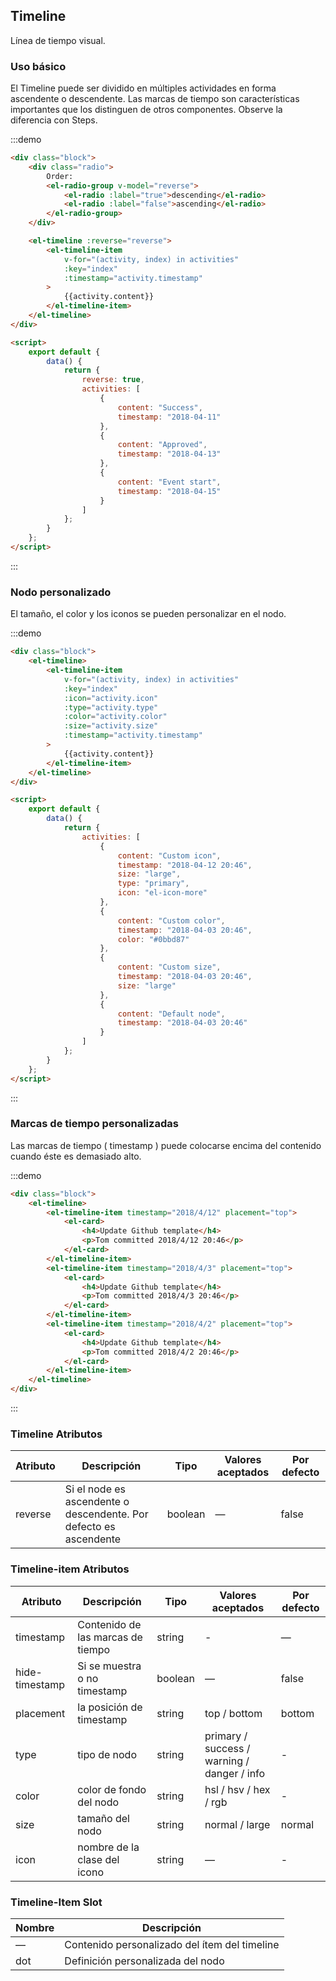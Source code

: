 ## Timeline

Línea de tiempo visual.

### Uso básico

El Timeline puede ser dividido en múltiples actividades en forma ascendente o descendente. Las marcas de tiempo son características importantes que los distinguen de otros componentes. Observe la diferencia con Steps.

:::demo

```html
<div class="block">
	<div class="radio">
		Order:
		<el-radio-group v-model="reverse">
			<el-radio :label="true">descending</el-radio>
			<el-radio :label="false">ascending</el-radio>
		</el-radio-group>
	</div>

	<el-timeline :reverse="reverse">
		<el-timeline-item
			v-for="(activity, index) in activities"
			:key="index"
			:timestamp="activity.timestamp"
		>
			{{activity.content}}
		</el-timeline-item>
	</el-timeline>
</div>

<script>
	export default {
		data() {
			return {
				reverse: true,
				activities: [
					{
						content: "Success",
						timestamp: "2018-04-11"
					},
					{
						content: "Approved",
						timestamp: "2018-04-13"
					},
					{
						content: "Event start",
						timestamp: "2018-04-15"
					}
				]
			};
		}
	};
</script>
```

:::

### Nodo personalizado

El tamaño, el color y los iconos se pueden personalizar en el nodo.

:::demo

```html
<div class="block">
	<el-timeline>
		<el-timeline-item
			v-for="(activity, index) in activities"
			:key="index"
			:icon="activity.icon"
			:type="activity.type"
			:color="activity.color"
			:size="activity.size"
			:timestamp="activity.timestamp"
		>
			{{activity.content}}
		</el-timeline-item>
	</el-timeline>
</div>

<script>
	export default {
		data() {
			return {
				activities: [
					{
						content: "Custom icon",
						timestamp: "2018-04-12 20:46",
						size: "large",
						type: "primary",
						icon: "el-icon-more"
					},
					{
						content: "Custom color",
						timestamp: "2018-04-03 20:46",
						color: "#0bbd87"
					},
					{
						content: "Custom size",
						timestamp: "2018-04-03 20:46",
						size: "large"
					},
					{
						content: "Default node",
						timestamp: "2018-04-03 20:46"
					}
				]
			};
		}
	};
</script>
```

:::

### Marcas de tiempo personalizadas

Las marcas de tiempo ( timestamp ) puede colocarse encima del contenido cuando éste es demasiado alto.

:::demo

```html
<div class="block">
	<el-timeline>
		<el-timeline-item timestamp="2018/4/12" placement="top">
			<el-card>
				<h4>Update Github template</h4>
				<p>Tom committed 2018/4/12 20:46</p>
			</el-card>
		</el-timeline-item>
		<el-timeline-item timestamp="2018/4/3" placement="top">
			<el-card>
				<h4>Update Github template</h4>
				<p>Tom committed 2018/4/3 20:46</p>
			</el-card>
		</el-timeline-item>
		<el-timeline-item timestamp="2018/4/2" placement="top">
			<el-card>
				<h4>Update Github template</h4>
				<p>Tom committed 2018/4/2 20:46</p>
			</el-card>
		</el-timeline-item>
	</el-timeline>
</div>
```

:::

### Timeline Atributos

| Atributo | Descripción                                                       | Tipo    | Valores aceptados | Por defecto |
| -------- | ----------------------------------------------------------------- | ------- | ----------------- | ----------- |
| reverse  | Si el node es ascendente o descendente. Por defecto es ascendente | boolean | —                 | false       |

### Timeline-item Atributos

| Atributo       | Descripción                       | Tipo    | Valores aceptados                           | Por defecto |
| -------------- | --------------------------------- | ------- | ------------------------------------------- | ----------- |
| timestamp      | Contenido de las marcas de tiempo | string  | -                                           | —           |
| hide-timestamp | Si se muestra o no timestamp      | boolean | —                                           | false       |
| placement      | la posición de timestamp          | string  | top / bottom                                | bottom      |
| type           | tipo de nodo                      | string  | primary / success / warning / danger / info | -           |
| color          | color de fondo del nodo           | string  | hsl / hsv / hex / rgb                       | -           |
| size           | tamaño del nodo                   | string  | normal / large                              | normal      |
| icon           | nombre de la clase del icono      | string  | —                                           | -           |

### Timeline-Item Slot

| Nombre | Descripción                                   |
| ------ | --------------------------------------------- |
| —      | Contenido personalizado del ítem del timeline |
| dot    | Definición personalizada del nodo             |

